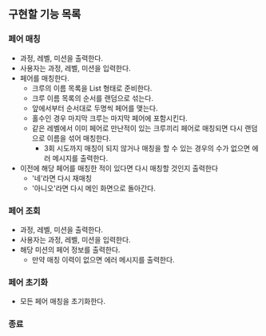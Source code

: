 ## 구현할 기능 목록

### 페어 매칭
- 과정, 레벨, 미션을 출력한다.
- 사용자는 과정, 레벨, 미션을 입력한다.
- 페어를 매칭한다.
  - 크루의 이름 목록을 List<String> 형태로 준비한다.
  - 크루 이름 목록의 순서를 랜덤으로 섞는다.
  - 앞에서부터 순서대로 두명씩 페어를 맺는다.
  - 홀수인 경우 마지막 크루는 마지막 페어에 포함시킨다.
  - 같은 레벨에서 이미 페어로 만난적이 있는 크루끼리 페어로 매칭되면 다시 랜덤으로 이름을 섞어 매칭한다.
    - 3회 시도까지 매칭이 되지 않거나 매칭을 할 수 있는 경우의 수가 없으면 에러 메시지를 출력한다.
- 이전에 해당 페어를 매칭한 적이 있다면 다시 매칭할 것인지 출력한다
  - '네'라면 다시 재매칭
  - '아니오'라면 다시 메인 화면으로 돌아간다.
  
### 페어 조회
- 과정, 레벨, 미션을 출력한다.
- 사용자는 과정, 레벨, 미션을 입력한다.
- 해당 미션의 페어 정보를 출력한다.
  - 만약 매칭 이력이 없으면 에러 메시지를 출력한다.
  
### 페어 초기화
- 모든 페어 매칭을 초기화한다.

### 종료